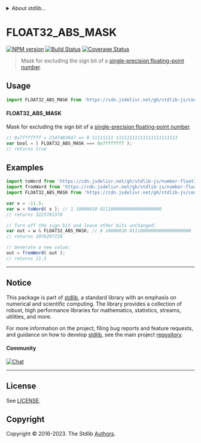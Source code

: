 <!--

@license Apache-2.0

Copyright (c) 2022 The Stdlib Authors.

Licensed under the Apache License, Version 2.0 (the "License");
you may not use this file except in compliance with the License.
You may obtain a copy of the License at

   http://www.apache.org/licenses/LICENSE-2.0

Unless required by applicable law or agreed to in writing, software
distributed under the License is distributed on an "AS IS" BASIS,
WITHOUT WARRANTIES OR CONDITIONS OF ANY KIND, either express or implied.
See the License for the specific language governing permissions and
limitations under the License.

-->


<details>
  <summary>
    About stdlib...
  </summary>
  <p>We believe in a future in which the web is a preferred environment for numerical computation. To help realize this future, we've built stdlib. stdlib is a standard library, with an emphasis on numerical and scientific computation, written in JavaScript (and C) for execution in browsers and in Node.js.</p>
  <p>The library is fully decomposable, being architected in such a way that you can swap out and mix and match APIs and functionality to cater to your exact preferences and use cases.</p>
  <p>When you use stdlib, you can be absolutely certain that you are using the most thorough, rigorous, well-written, studied, documented, tested, measured, and high-quality code out there.</p>
  <p>To join us in bringing numerical computing to the web, get started by checking us out on <a href="https://github.com/stdlib-js/stdlib">GitHub</a>, and please consider <a href="https://opencollective.com/stdlib">financially supporting stdlib</a>. We greatly appreciate your continued support!</p>
</details>

# FLOAT32_ABS_MASK

[![NPM version][npm-image]][npm-url] [![Build Status][test-image]][test-url] [![Coverage Status][coverage-image]][coverage-url] <!-- [![dependencies][dependencies-image]][dependencies-url] -->

> Mask for excluding the sign bit of a [single-precision floating-point number][ieee754].



<section class="usage">

## Usage

```javascript
import FLOAT32_ABS_MASK from 'https://cdn.jsdelivr.net/gh/stdlib-js/constants-float32-abs-mask@v0.1.1-deno/mod.js';
```

#### FLOAT32_ABS_MASK

Mask for excluding the sign bit of a [single-precision floating-point number][ieee754].

```javascript
// 0x7fffffff = 2147483647 => 0 11111111 11111111111111111111111
var bool = ( FLOAT32_ABS_MASK === 0x7fffffff );
// returns true
```

</section>

<!-- /.usage -->

<section class="notes">

</section>

<!-- /.notes -->

<section class="examples">

## Examples

<!-- eslint no-undef: "error" -->

```javascript
import toWord from 'https://cdn.jsdelivr.net/gh/stdlib-js/number-float32-base-to-word@deno/mod.js';
import fromWord from 'https://cdn.jsdelivr.net/gh/stdlib-js/number-float32-base-from-word@deno/mod.js';
import FLOAT32_ABS_MASK from 'https://cdn.jsdelivr.net/gh/stdlib-js/constants-float32-abs-mask@v0.1.1-deno/mod.js';

var x = -11.5;
var w = toWord( x ); // 1 10000010 01110000000000000000000
// returns 3223781376

// Turn off the sign bit and leave other bits unchanged:
var out = w & FLOAT32_ABS_MASK; // 0 10000010 01110000000000000000000
// returns 1076297728

// Generate a new value:
out = fromWord( out );
// returns 11.5
```

</section>

<!-- /.examples -->

<!-- C interface documentation. -->



<!-- Section for related `stdlib` packages. Do not manually edit this section, as it is automatically populated. -->

<section class="related">

</section>

<!-- /.related -->

<!-- Section for all links. Make sure to keep an empty line after the `section` element and another before the `/section` close. -->


<section class="main-repo" >

* * *

## Notice

This package is part of [stdlib][stdlib], a standard library with an emphasis on numerical and scientific computing. The library provides a collection of robust, high performance libraries for mathematics, statistics, streams, utilities, and more.

For more information on the project, filing bug reports and feature requests, and guidance on how to develop [stdlib][stdlib], see the main project [repository][stdlib].

#### Community

[![Chat][chat-image]][chat-url]

---

## License

See [LICENSE][stdlib-license].


## Copyright

Copyright &copy; 2016-2023. The Stdlib [Authors][stdlib-authors].

</section>

<!-- /.stdlib -->

<!-- Section for all links. Make sure to keep an empty line after the `section` element and another before the `/section` close. -->

<section class="links">

[npm-image]: http://img.shields.io/npm/v/@stdlib/constants-float32-abs-mask.svg
[npm-url]: https://npmjs.org/package/@stdlib/constants-float32-abs-mask

[test-image]: https://github.com/stdlib-js/constants-float32-abs-mask/actions/workflows/test.yml/badge.svg?branch=v0.1.1
[test-url]: https://github.com/stdlib-js/constants-float32-abs-mask/actions/workflows/test.yml?query=branch:v0.1.1

[coverage-image]: https://img.shields.io/codecov/c/github/stdlib-js/constants-float32-abs-mask/main.svg
[coverage-url]: https://codecov.io/github/stdlib-js/constants-float32-abs-mask?branch=main

<!--

[dependencies-image]: https://img.shields.io/david/stdlib-js/constants-float32-abs-mask.svg
[dependencies-url]: https://david-dm.org/stdlib-js/constants-float32-abs-mask/main

-->

[chat-image]: https://img.shields.io/gitter/room/stdlib-js/stdlib.svg
[chat-url]: https://app.gitter.im/#/room/#stdlib-js_stdlib:gitter.im

[stdlib]: https://github.com/stdlib-js/stdlib

[stdlib-authors]: https://github.com/stdlib-js/stdlib/graphs/contributors

[umd]: https://github.com/umdjs/umd
[es-module]: https://developer.mozilla.org/en-US/docs/Web/JavaScript/Guide/Modules

[deno-url]: https://github.com/stdlib-js/constants-float32-abs-mask/tree/deno
[umd-url]: https://github.com/stdlib-js/constants-float32-abs-mask/tree/umd
[esm-url]: https://github.com/stdlib-js/constants-float32-abs-mask/tree/esm
[branches-url]: https://github.com/stdlib-js/constants-float32-abs-mask/blob/main/branches.md

[stdlib-license]: https://raw.githubusercontent.com/stdlib-js/constants-float32-abs-mask/main/LICENSE

[ieee754]: https://en.wikipedia.org/wiki/IEEE_754-1985

</section>

<!-- /.links -->
